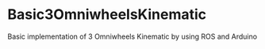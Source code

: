 # Basic3OmniwheelsKinematic
Basic implementation of 3 Omniwheels Kinematic by using ROS and Arduino
